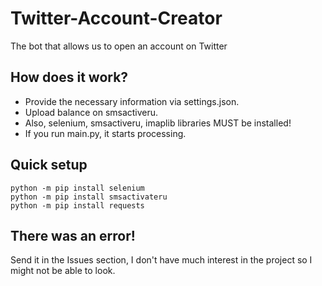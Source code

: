 # Twitter-Account-Creator
The bot that allows us to open an account on Twitter
## How does it work?
- Provide the necessary information via settings.json.
- Upload balance on smsactiveru.
- Also, selenium, smsactiveru, imaplib libraries MUST be installed!
- If you run main.py, it starts processing.


## Quick setup
````
python -m pip install selenium
python -m pip install smsactivateru
python -m pip install requests
````
## There was an error!
Send it in the Issues section, I don't have much interest in the project so I might not be able to look.
